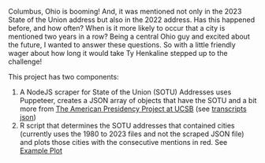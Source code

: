Columbus, Ohio is booming! And, it was mentioned not only in the 2023 State of the Union address but also in the 2022 address. Has this happened before, and how often? When is it more likely to occur that a city is mentioned two years in a row? Being a central Ohio guy and excited about the future, I wanted to answer these questions. So with a little friendly wager about how long it would take Ty Henkaline stepped up to the challenge!

This project has two components:

1. A NodeJS scraper for State of the Union (SOTU) Addresses uses Puppeteer, creates a JSON array of objects that have the SOTU and a bit more from [The American Presidency Project at UCSB](https://www.presidency.ucsb.edu/documents/presidential-documents-archive-guidebook/annual-messages-congress-the-state-the-union) (see [transcripts json](state_of_union_results.json))
2. R script that determines the SOTU addresses that contained cities (currently uses the 1980 to 2023 files and not the scraped JSON file) and plots those cities with the consecutive mentions in red. See [Example Plot](example_generated_graph.png)

